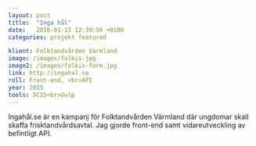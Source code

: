 ```yaml
---
layout: post
title:  "Inga hål"
date:   2016-01-15 12:39:56 +0100
categories: projekt featured

klient: Folktandvården Värmland
image: /images/folkis.jpg
image2: /images/folkis-form.jpg
link: http://ingahal.se
roll: Front-end, <br>API
year: 2015
tools: SCSS<br>Gulp
---
```


Ingahål.se är en kampanj för Folktandvården Värmland där ungdomar skall skaffa frisktandvårdsavtal. Jag gjorde front-end samt vidareutveckling av befintligt API.    
